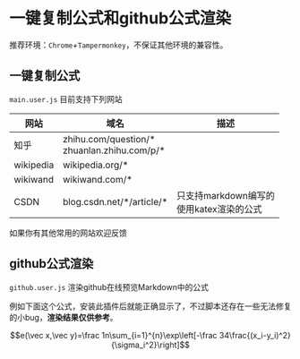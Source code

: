 # 一键复制公式和github公式渲染

推荐环境：`Chrome`+`Tampermonkey`，不保证其他环境的兼容性。

## 一键复制公式

`main.user.js` 目前支持下列网站

| 网站      | 域名                                             | 描述
| --------- | ------------------------------------------------ | ---
| 知乎      | zhihu.com/question/\*<br>zhuanlan.zhihu.com/p/\* |
| wikipedia | wikipedia.org/\*                                 |
| wikiwand  | wikiwand.com/\*                                  |
| CSDN      | blog.csdn.net/\*/article/\*                      | 只支持markdown编写的<br>使用katex渲染的公式

如果你有其他常用的网站欢迎反馈

## github公式渲染

`github.user.js` 渲染github在线预览Markdown中的公式

例如下面这个公式，安装此插件后就能正确显示了，不过脚本还存在一些无法修复的小bug，**渲染结果仅供参考**。

$$e(\vec x,\vec y)=\frac 1n\sum_{i=1}^{n}\exp\left[-\frac 34\frac{(x_i-y_i)^2}{\sigma_i^2}\right]$$

